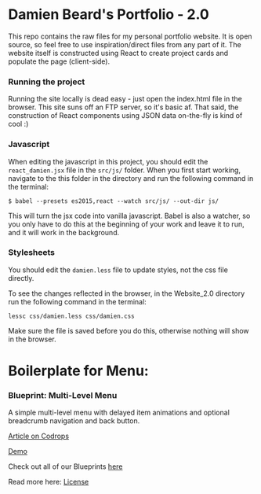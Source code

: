 # Damien Beard's Portfolio - 2.0

This repo contains the raw files for my personal portfolio website. It is open source, so feel free to use inspiration/direct files from any part of it. The website itself is constructed using React to create project cards and populate the page (client-side). 

### Running the project
Running the site locally is dead easy - just open the index.html file in the browser. This site suns off an FTP server, so it's basic af. That said, the construction of React components using JSON data on-the-fly is kind of cool :) 

### Javascript
When editing the javascript in this project, you should edit the `react_damien.jsx` file in the `src/js/` folder. When you first start working, navigate to the this folder in the directory and run the following command in the terminal:
```
$ babel --presets es2015,react --watch src/js/ --out-dir js/
```

This will turn the jsx code into vanilla javascript. Babel is also a watcher, so you only have to do this at the beginning of your work and leave it to run, and it will work in the background.

### Stylesheets
You should edit the `damien.less` file to update styles, not the css file directly. 

To see the changes reflected in the browser, in the Website_2.0 directory run the following command in the terminal:
```
lessc css/damien.less css/damien.css
```
Make sure the file is saved before you do this, otherwise nothing will show in the browser. 

# Boilerplate for Menu:

### Blueprint: Multi-Level Menu

A simple multi-level menu with delayed item animations and optional breadcrumb navigation and back button. 

[Article on Codrops](http://tympanus.net/codrops/?p=25521)

[Demo](http://tympanus.net/Blueprints/MultiLevelMenu/)

Check out all of our Blueprints [here](http://tympanus.net/codrops/category/blueprints/)

Read more here: [License](http://tympanus.net/codrops/licensing/)
